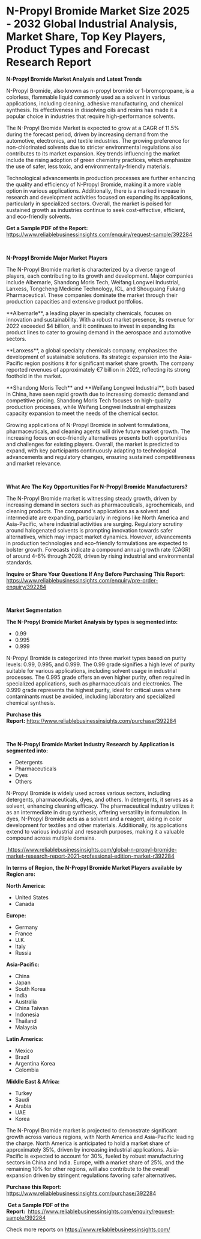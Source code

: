 <p><h1>N-Propyl Bromide Market Size 2025 - 2032 Global Industrial Analysis, Market Share, Top Key Players, Product Types and Forecast Research Report</h1></p><p><strong>N-Propyl Bromide Market Analysis and Latest Trends</strong></p>
<p><p>N-Propyl Bromide, also known as n-propyl bromide or 1-bromopropane, is a colorless, flammable liquid commonly used as a solvent in various applications, including cleaning, adhesive manufacturing, and chemical synthesis. Its effectiveness in dissolving oils and resins has made it a popular choice in industries that require high-performance solvents.</p><p>The N-Propyl Bromide Market is expected to grow at a CAGR of 11.5% during the forecast period, driven by increasing demand from the automotive, electronics, and textile industries. The growing preference for non-chlorinated solvents due to stricter environmental regulations also contributes to its market expansion. Key trends influencing the market include the rising adoption of green chemistry practices, which emphasize the use of safer, less toxic, and environmentally-friendly materials.</p><p>Technological advancements in production processes are further enhancing the quality and efficiency of N-Propyl Bromide, making it a more viable option in various applications. Additionally, there is a marked increase in research and development activities focused on expanding its applications, particularly in specialized sectors. Overall, the market is poised for sustained growth as industries continue to seek cost-effective, efficient, and eco-friendly solvents.</p></p>
<p><strong>Get a Sample PDF of the Report:&nbsp;</strong> <a href="https://www.reliablebusinessinsights.com/enquiry/request-sample/392284?utm_campaign=3439&utm_medium=2&utm_source=Github&utm_content=ia&utm_term=29032025&utm_id=n-propyl-bromide">https://www.reliablebusinessinsights.com/enquiry/request-sample/392284</a></p>
<p>&nbsp;</p>
<p><strong>N-Propyl Bromide Major Market Players</strong></p>
<p><p>The N-Propyl Bromide market is characterized by a diverse range of players, each contributing to its growth and development. Major companies include Albemarle, Shandong Moris Tech, Weifang Longwei Industrial, Lanxess, Tongcheng Medicine Technology, ICL, and Shouguang Fukang Pharmaceutical. These companies dominate the market through their production capacities and extensive product portfolios.</p><p>**Albemarle**, a leading player in specialty chemicals, focuses on innovation and sustainability. With a robust market presence, its revenue for 2022 exceeded $4 billion, and it continues to invest in expanding its product lines to cater to growing demand in the aerospace and automotive sectors.</p><p>**Lanxess**, a global specialty chemicals company, emphasizes the development of sustainable solutions. Its strategic expansion into the Asia-Pacific region positions it for significant market share growth. The company reported revenues of approximately €7 billion in 2022, reflecting its strong foothold in the market.</p><p>**Shandong Moris Tech** and **Weifang Longwei Industrial**, both based in China, have seen rapid growth due to increasing domestic demand and competitive pricing. Shandong Moris Tech focuses on high-quality production processes, while Weifang Longwei Industrial emphasizes capacity expansion to meet the needs of the chemical sector.</p><p>Growing applications of N-Propyl Bromide in solvent formulations, pharmaceuticals, and cleaning agents will drive future market growth. The increasing focus on eco-friendly alternatives presents both opportunities and challenges for existing players. Overall, the market is predicted to expand, with key participants continuously adapting to technological advancements and regulatory changes, ensuring sustained competitiveness and market relevance.</p></p>
<p>&nbsp;</p>
<p><strong>What Are The Key Opportunities For N-Propyl Bromide Manufacturers?</strong></p>
<p><p>The N-Propyl Bromide market is witnessing steady growth, driven by increasing demand in sectors such as pharmaceuticals, agrochemicals, and cleaning products. The compound's applications as a solvent and intermediate are expanding, particularly in regions like North America and Asia-Pacific, where industrial activities are surging. Regulatory scrutiny around halogenated solvents is prompting innovation towards safer alternatives, which may impact market dynamics. However, advancements in production technologies and eco-friendly formulations are expected to bolster growth. Forecasts indicate a compound annual growth rate (CAGR) of around 4-6% through 2028, driven by rising industrial and environmental standards.</p></p>
<p><strong>Inquire or Share Your Questions If Any Before Purchasing This Report:</strong> <a href="https://www.reliablebusinessinsights.com/enquiry/pre-order-enquiry/392284?utm_campaign=3439&utm_medium=2&utm_source=Github&utm_content=ia&utm_term=29032025&utm_id=n-propyl-bromide">https://www.reliablebusinessinsights.com/enquiry/pre-order-enquiry/392284</a></p>
<p>&nbsp;</p>
<p><strong>Market Segmentation</strong></p>
<p><strong>The N-Propyl Bromide Market Analysis by types is segmented into:</strong></p>
<p><ul><li>0.99</li><li>0.995</li><li>0.999</li></ul></p>
<p><p>N-Propyl Bromide is categorized into three market types based on purity levels: 0.99, 0.995, and 0.999. The 0.99 grade signifies a high level of purity suitable for various applications, including solvent usage in industrial processes. The 0.995 grade offers an even higher purity, often required in specialized applications, such as pharmaceuticals and electronics. The 0.999 grade represents the highest purity, ideal for critical uses where contaminants must be avoided, including laboratory and specialized chemical synthesis.</p></p>
<p><strong>Purchase this Report:&nbsp;</strong><a href="https://www.reliablebusinessinsights.com/purchase/392284?utm_campaign=3439&utm_medium=2&utm_source=Github&utm_content=ia&utm_term=29032025&utm_id=n-propyl-bromide">https://www.reliablebusinessinsights.com/purchase/392284</a></p>
<p>&nbsp;</p>
<p><strong>The N-Propyl Bromide Market Industry Research by Application is segmented into:</strong></p>
<p><ul><li>Detergents</li><li>Pharmaceuticals</li><li>Dyes</li><li>Others</li></ul></p>
<p><p>N-Propyl Bromide is widely used across various sectors, including detergents, pharmaceuticals, dyes, and others. In detergents, it serves as a solvent, enhancing cleaning efficacy. The pharmaceutical industry utilizes it as an intermediate in drug synthesis, offering versatility in formulation. In dyes, N-Propyl Bromide acts as a solvent and a reagent, aiding in color development for textiles and other materials. Additionally, its applications extend to various industrial and research purposes, making it a valuable compound across multiple domains.</p></p>
<p><a href="https://www.reliablebusinessinsights.com/global-n-propyl-bromide-market-research-report-2021-professional-edition-market-r392284?utm_campaign=3439&utm_medium=2&utm_source=Github&utm_content=ia&utm_term=29032025&utm_id=n-propyl-bromide">&nbsp;https://www.reliablebusinessinsights.com/global-n-propyl-bromide-market-research-report-2021-professional-edition-market-r392284</a></p>
<p><strong>In terms of Region, the N-Propyl Bromide Market Players available by Region are:</strong></p>
<p>
    <p> <strong> North America: </strong>
        <ul>
            <li>United States</li>
            <li>Canada</li>
        </ul>
        </p> 
    <p> <strong> Europe: </strong>
        <ul>
            <li>Germany</li>
            <li>France</li>
            <li>U.K.</li>
            <li>Italy</li>
            <li>Russia</li>
        </ul>
        </p> 
    <p> <strong> Asia-Pacific: </strong>
        <ul>
            <li>China</li>
            <li>Japan</li>
            <li>South Korea</li>
            <li>India</li>
            <li>Australia</li>
            <li>China Taiwan</li>
            <li>Indonesia</li>
            <li>Thailand</li>
            <li>Malaysia</li>
        </ul>
        </p> 
    <p> <strong> Latin America: </strong>
        <ul>
            <li>Mexico</li>
            <li>Brazil</li>
            <li>Argentina Korea</li>
            <li>Colombia</li>
        </ul>
        </p> 
    <p> <strong> Middle East & Africa: </strong>
        <ul>
            <li>Turkey</li>
            <li>Saudi</li>
            <li>Arabia</li>
            <li>UAE</li>
            <li>Korea</li>
        </ul>
    </p>
    </p>
<p><p>The N-Propyl Bromide market is projected to demonstrate significant growth across various regions, with North America and Asia-Pacific leading the charge. North America is anticipated to hold a market share of approximately 35%, driven by increasing industrial applications. Asia-Pacific is expected to account for 30%, fueled by robust manufacturing sectors in China and India. Europe, with a market share of 25%, and the remaining 10% for other regions, will also contribute to the overall expansion driven by stringent regulations favoring safer alternatives.</p></p>
<p><strong>Purchase this Report: </strong><a href="https://www.reliablebusinessinsights.com/purchase/392284?utm_campaign=3439&utm_medium=2&utm_source=Github&utm_content=ia&utm_term=29032025&utm_id=n-propyl-bromide">https://www.reliablebusinessinsights.com/purchase/392284</a></p>
<p>&nbsp;<strong>Get a Sample PDF of the Report:&nbsp;&nbsp;</strong><a href="https://www.reliablebusinessinsights.com/enquiry/request-sample/392284?utm_campaign=3439&utm_medium=2&utm_source=Github&utm_content=ia&utm_term=29032025&utm_id=n-propyl-bromide">https://www.reliablebusinessinsights.com/enquiry/request-sample/392284</a></p>
<p><strong></strong></p>
<p>Check more reports on <a href="https://www.reliablebusinessinsights.com/?utm_campaign=3439&utm_medium=2&utm_source=Github&utm_content=ia&utm_term=29032025&utm_id=n-propyl-bromide">https://www.reliablebusinessinsights.com/</a></p>